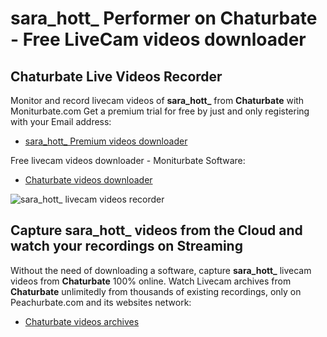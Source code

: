 # sara_hott_ Performer on Chaturbate - Free LiveCam videos downloader

## Chaturbate Live Videos Recorder

Monitor and record livecam videos of **sara_hott_** from **Chaturbate** with Moniturbate.com
Get a premium trial for free by just and only registering with your Email address:
* [sara_hott_ Premium videos downloader](https://moniturbate.com/request-demo-licence-key.html)

Free livecam videos downloader - Moniturbate Software:
* [Chaturbate videos downloader](https://moniturbate.com/moniturbate-download-software.html)

![sara_hott_ livecam videos recorder](https://peachurnet.com/templates/moniturbate-software.png)


## Capture sara_hott_ videos from the Cloud and watch your recordings on Streaming

Without the need of downloading a software, capture **sara_hott_** livecam videos from **Chaturbate** 100% online.
Watch Livecam archives from **Chaturbate** unlimitedly from thousands of existing recordings, only on Peachurbate.com and its websites network:
* [Chaturbate videos archives](https://peachurnet.com/)